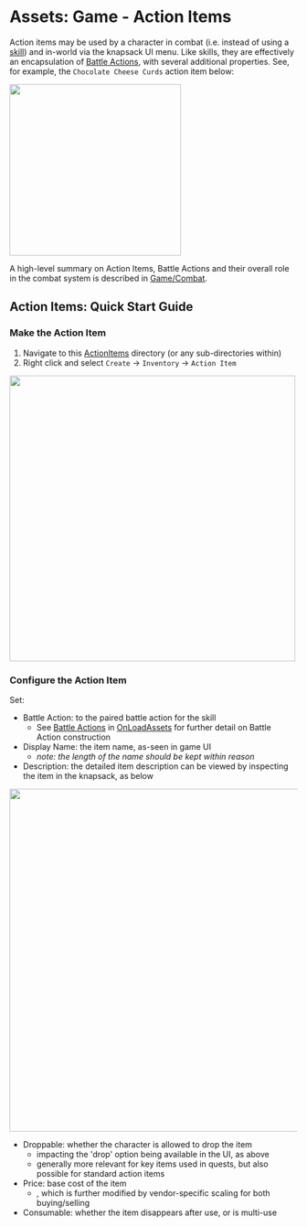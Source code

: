 # Assets:  Game - Action Items

Action items may be used by a character in combat (i.e. instead of using a [skill](../../Skills/)) and in-world via the knapsack UI menu.  Like skills, they are effectively an encapsulation of [Battle Actions](../BattleActions/), with several additional properties.  See, for example, the `Chocolate Cheese Curds` action item below:

<img src="../../../../../InfoTools/Documentation/Game/OnLoadAssets/Inventory/ActionItemExample.png" width="300">

A high-level summary on Action Items, Battle Actions and their overall role in the combat system is described in [Game/Combat](../../Combat/).

## Action Items: Quick Start Guide

### Make the Action Item

1. Navigate to this [ActionItems](./) directory (or any sub-directories within)
2. Right click and select `Create` -> `Inventory` -> `Action Item`

<img src="../../../../../InfoTools/Documentation/Game/OnLoadAssets/Inventory/NewItemMenu.png" width="500">

### Configure the Action Item

Set:
* Battle Action: to the paired battle action for the skill
  * See [Battle Actions](../../BattleActions/) in [OnLoadAssets](../../) for further detail on Battle Action construction
* Display Name: the item name, as-seen in game UI
  * *note: the length of the name should be kept within reason*
* Description: the detailed item description can be viewed by inspecting the item in the knapsack, as below

<img src="../../../../../InfoTools/Documentation/Game/OnLoadAssets/Inventory/ActionItemInspect.png" width="600">

* Droppable: whether the character is allowed to drop the item
  * impacting the 'drop' option being available in the UI, as above
  * generally more relevant for key items used in quests, but also possible for standard action items
* Price: base cost of the item
  * , which is further modified by vendor-specific scaling for both buying/selling
* Consumable: whether the item disappears after use, or is multi-use
